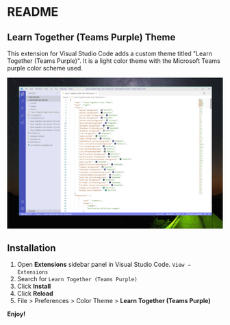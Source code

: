 # README
## Learn Together (Teams Purple) Theme

This extension for Visual Studio Code adds a custom theme titled "Learn Together (Teams Purple)". It is a light color theme with the Microsoft Teams purple color scheme used.

![A screenshot of Visual Studio code with the Learn Together theme enabled](images/theme-learn-together.png)

## Installation

1. Open **Extensions** sidebar panel in Visual Studio Code. `View → Extensions`
2. Search for `Learn Together (Teams Purple)`
3. Click **Install**
4. Click **Reload**
5. File > Preferences > Color Theme > **Learn Together (Teams Purple)**

**Enjoy!**
